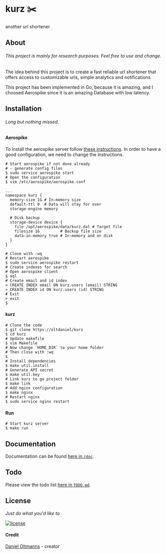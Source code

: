 # kurz :scissors:

another url shortener

## About

###### This project is mainly for research purposes. Feel free to use and change.

The idea behind this project is to create a fast reliable url shortener that
offers access to customizable urls, simple analytics and notifications.

This project has been implemented in Go, because it is amazing, and I choosed
Aerospike since it is an amazing Database with low latency.

## Installation

###### Long but nothing missed.

#### Aerospike

To install the aerospike server follow [these instructions](https://www.aerospike.com/docs/operations/install).
In order to have a good configuration, we need to change the instructions.

```shell
# Start aerospike if not done already
# - generate config files
$ sudo service aerospike start
# Open the configuration
$ vim /etc/aerospike/aerospike.conf
```

```
...
namespace kurz {
  memory-size 1G # In-memory size
  default-ttl 0  # Data will stay for ever
  storage-engine memory

  # Disk backup
  storage-device device {
    file /opt/aerospike/data/kurz.dat # Target file
    filesize 1G         # Backup file size
    data-in-memory true # In-memory and on disk
  }
}
```

```shell
# Close with :wq
# Restart aerospike
$ sudo service aerospike restart
# Create indexes for search
# Open aerospike client
$ aql
# Create email and id index
> CREATE INDEX email ON kurz.users (email) STRING
> CREATE INDEX id ON kurz.users (id) STRING
# Exit
> exit
$
```

#### kurz

```shell
# Clone the code
$ git clone https://oltdaniel/kurz
$ cd kurz
# Update makefile
$ vim Makefile
# Now change `HOME_DIR` to your home folder
# Then close with :wq
$ 
# Install dependencies
$ make util.install
# Generate API secret
$ make util.key
# Link kurz to go project folder
$ make link
# Add nginx configuration
$ make nginx
# Restart nginx
$ sudo service nginx restart
```

#### Run

```shell
# Start kurz server
$ make run
```

## Documentation

Documentation can be found [here in `/doc`](https://github.com/oltdaniel/kurz/blob/master/doc/README.md).

## Todo

Please view the todo list [here in `TODO.md`](https://github.com/oltdaniel/kurz/blob/master/TODO.md).

## License

_Just do what you'd like to_

[![license](https://img.shields.io/badge/license-MIT-blue.svg)](https://github.com/oltdaniel/kurz/blob/master/LICENSE)

#### Credit

[Daniel Oltmanns](https://github.com/oltdaniel) - creator
